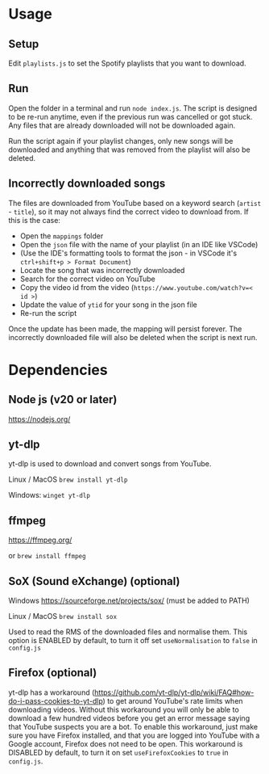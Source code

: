 # Usage

## Setup

Edit `playlists.js` to set the Spotify playlists that you want to download.

## Run

Open the folder in a terminal and run `node index.js`. The script is designed to be re-run anytime, even if the previous
run was cancelled or got stuck. Any files that are already downloaded will not be downloaded again.

Run the script again if your playlist changes, only new songs will be downloaded and anything that was removed from
the playlist will also be deleted.

## Incorrectly downloaded songs

The files are downloaded from YouTube based on a keyword search (`artist` - `title`), so it may not always find the
correct video to download from. If this is the case:

- Open the `mappings` folder
- Open the `json` file with the name of your playlist (in an IDE like VSCode)
- (Use the IDE's formatting tools to format the json - in VSCode it's `ctrl+shift+p > Format Document`)
- Locate the song that was incorrectly downloaded
- Search for the correct video on YouTube
- Copy the video id from the video (`https://www.youtube.com/watch?v=< id >`)
- Update the value of `ytid` for your song in the json file
- Re-run the script

Once the update has been made, the mapping will persist forever. The incorrectly downloaded file will also be deleted
when the script is next run.

# Dependencies

## Node js (v20 or later)

https://nodejs.org/

## yt-dlp

yt-dlp is used to download and convert songs from YouTube.

Linux / MacOS
`brew install yt-dlp`

Windows:
`winget yt-dlp`

## ffmpeg

https://ffmpeg.org/

or `brew install ffmpeg`

## SoX (Sound eXchange) (optional)

Windows
https://sourceforge.net/projects/sox/
(must be added to PATH)

Linux / MacOS
`brew install sox`

Used to read the RMS of the downloaded files and normalise them. This option is ENABLED by default, to turn it off set `useNormalisation` to `false` in `config.js`

## Firefox (optional)

yt-dlp has a workaround (https://github.com/yt-dlp/yt-dlp/wiki/FAQ#how-do-i-pass-cookies-to-yt-dlp) to get around
YouTube's rate limits when downloading videos. Without this workaround you will only be able to download a few hundred
videos before you get an error message saying that YouTube suspects you are a bot. To enable this workaround, just make
sure you have Firefox installed, and that you are logged into YouTube with a Google account, Firefox does not need to be
open. This workaround is DISABLED by default, to turn it on set `useFirefoxCookies` to `true` in `config.js`.
